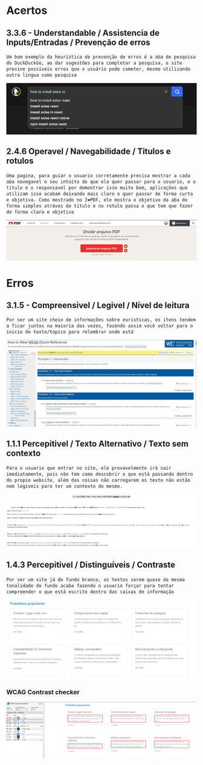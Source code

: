 

# Acertos
## 3.3.6 - Understandable / Assistencia de Inputs/Entradas / Prevenção de erros

```
Um bom exemplo da heurística de prevenção de erros é a aba de pesquisa do DuckDuckGo, ao dar sugestões para completar a pesquisa, o site previne possíveis erros que o usuário pode cometer, mesmo utilizando outra lingua como pesquisa
```
<img src="img/googlePesquisa.png">

## 2.4.6 Operavel / Navegabilidade / Titulos e rotulos
```
Uma pagina, para guiar o usuario corretamente precisa mostrar a cada aba navegavel o seu intuito do que ela quer passar para o usuario, e o titulo é o responsavel por demontrar isso muito bem, aplicações que utilizam isso acabam deixando mais claro o quer passar de forma curta e objetiva. Como mostrado no I❤PDF, ele mostra o objetivo da aba de forma simples atráves do titulo e no rotulo passa o que tem que fazer de forma clara e objetiva
```

<img src="img/ILovePDF.png">

# Erros

## 3.1.5 - Compreensivel / Legivel / Nível de leitura

```
Por ser um site cheio de informações sobre euristicas, os itens tendem a ficar juntos na maioria das vezes, fazendo assim você voltar para o inicio do texto/topico para relembrar onde está
``` 
<img src="img/w3cheuristicas.png">

## 1.1.1 Percepitivel / Texto Alternativo / Texto sem contexto

```
Para o usuario que entrar no site, ele provavelmente irá sair imediatamente, pois não tem como descobrir o que está passando dentro do propio website, além das coisas não carregarem os texto não estão nem legiveis para ter um contexto do mesmo.
```
<img src="img/MatrizesDeUmaTransformada.png">

## 1.4.3 Percepitivel / Distinguíveis / Contraste
```
Por ser um site já de fundo branco, os textos serem quase da mesma tonalidade do fundo acaba fazendo o usuario forçar para tentar compreender o que está escrito dentro das caixas de informação 
```
<img src="img/TrabalhosFeitos.png">

### WCAG Contrast checker
<img src="img/TrabalhosFeitosContrastChecker.png">